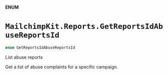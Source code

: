 **ENUM**

# `MailchimpKit.Reports.GetReportsIdAbuseReportsId`

```swift
enum GetReportsIdAbuseReportsId
```

List abuse reports

Get a list of abuse complaints for a specific campaign.
